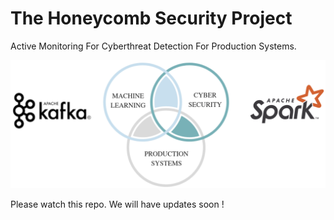 # The Honeycomb Security Project
Active Monitoring For Cyberthreat Detection For Production Systems.

![HSP](/honeycombsecurity.png)

Please watch this repo.  We will have updates soon !
